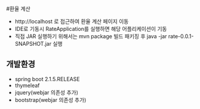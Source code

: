 #환율 계산

- http://localhost 로 접근하여 환율 계산 페이지 이동
- IDE로 기동시 RateApplication를 실행하면 해당 어플리케이션이 기동
- 직접 JAR 실행하기 위해서는 mvn package 빌드 패키징 후 java -jar rate-0.0.1-SNAPSHOT.jar 실행
## 개발환경

- spring boot 2.1.5.RELEASE
- thymeleaf
- jquery(webjar 의존성 추가)
- bootstrap(webjar 의존성 추가)
